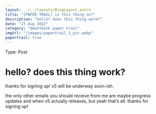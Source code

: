 ```yaml
---
layout: ../../layouts/BlogLayout.astro
title: "[PAPER TRAIL] is this thing on?"
description: "hello? does this thing work?"
date: "27 Aug 2022"
category: "mmattDonk paper trail"
imgUrl: "/images/papertrail_1_pic.webp"
papertrail: true
---
```


Type: Post

# hello? does this thing work?

thanks for signing up! v5 will be underway soon-ish.

the only other emails you should receive from me are maybe progress updates and when v5 actually releases, but yeah that’s all. thanks for signing up!
